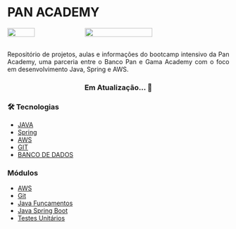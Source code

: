 <h1 style="text-align=center;">PAN ACADEMY</h1>

<div style="display: flex; flex-direction: row;">
<img src="https://bancopan.corporate.gama.academy/wp-content/uploads/sites/10/2021/08/logo-Positivo.png" width="35%">
<img src="https://bancopan.corporate.gama.academy/wp-content/uploads/sites/10/2021/08/gama-academy-logo-horizontal-verde-preto.png" width="55%">
</div>

<br>

<p id="Sobre" align="Justify">Repositório de projetos, aulas e informações do bootcamp intensivo da Pan Academy, uma parceria entre o Banco Pan e Gama Academy com o foco em desenvolvimento Java, Spring e AWS. </p>


<h3 align="center"> 
 Em Atualização... 🔨
</h4>

### 🛠 Tecnologias

- <a href="https://openjdk.java.net/projects/jdk/11/">JAVA</a>
- [Spring](https://spring.io/)
- [AWS](https://docs.aws.amazon.com/)
- <a href="./git/">GIT</a>
- [BANCO DE DADOS](https://dev.mysql.com/)


### Módulos 
- <a href="./AWS/">AWS</a>
- <a href="./Git/">Git</a>
- <a href="./Java Fundamentos/">Java Funcamentos</a>
- <a href="./Java Spring/">Java Spring Boot</a>
- <a href="./Testes Unitários/">Testes Unitários</a>
